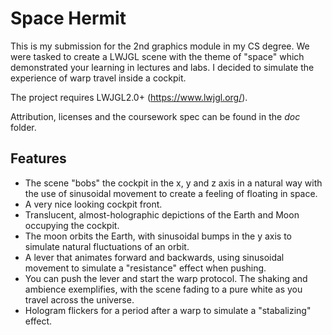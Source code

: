 # Space Hermit
This is my submission for the 2nd graphics module in my CS degree. We were tasked to create a LWJGL scene with the theme of "space" which demonstrated your learning in lectures and labs. I decided to simulate the experience of warp travel inside a cockpit.

The project requires LWJGL2.0+ (https://www.lwjgl.org/).

Attribution, licenses and the coursework spec can be found in the *doc* folder.
  
## Features
* The scene "bobs" the cockpit in the x, y and z axis in a natural way with the use of sinusoidal movement to create a feeling of floating in space.
* A very nice looking cockpit front.
* Translucent, almost-holographic depictions of the Earth and Moon occupying the cockpit. 
* The moon orbits the Earth, with sinusoidal bumps in the y axis to simulate natural fluctuations of an orbit.
* A lever that animates forward and backwards, using sinusoidal movement to simulate a "resistance" effect when pushing.
* You can push the lever and start the warp protocol. The shaking and ambience exemplifies, with the scene fading to a pure white as you travel across the universe.
* Hologram flickers for a period after a warp to simulate a "stabalizing" effect.
